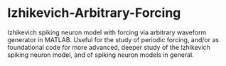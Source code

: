# Izhikevich-Arbitrary-Forcing
Izhikevich spiking neuron model with forcing via arbitrary waveform generator in MATLAB. Useful for the study of periodic forcing, and/or as foundational code for more advanced, deeper study of the Izhikevich spiking neuron model, and of spiking neuron models in general.
